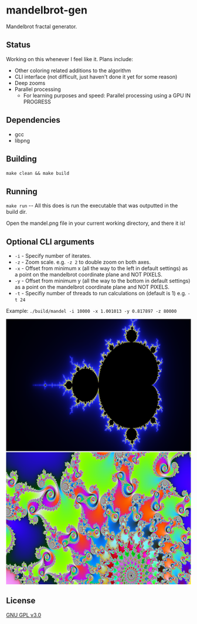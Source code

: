# mandelbrot-gen
Mandelbrot fractal generator.

## Status
Working on this whenever I feel like it. Plans include:

- Other coloring related additions to the algorithm
- CLI interface (not difficult, just haven't done it yet for some reason)
- Deep zooms
- Parallel processing
  - For learning purposes and speed: Parallel processing using a GPU IN PROGRESS

## Dependencies
- gcc
- libpng

## Building
`make clean && make build`

## Running
`make run` -- All this does is run the executable that was outputted in the build dir.

Open the mandel.png file in your current working directory, and there it is!

## Optional CLI arguments
- `-i` - Specify number of iterates.
- `-z` - Zoom scale. e.g. `-z 2` to double zoom on both axes.
- `-x` - Offset from minimum x (all the way to the left in default settings) as a point on the mandelbrot coordinate plane and NOT PIXELS.
- `-y` - Offset from minimum y (all the way to the bottom in default settings) as a point on the mandelbrot coordinate plane and NOT PIXELS.
- `-t` - Specifiy number of threads to run calculations on (default is 1) e.g. `-t 24`

Example: `./build/mandel -i 10000 -x 1.001013 -y 0.817897 -z 80000`

![mandel.png](readme-assets/mandel.png "mandel.png")
![zoom.png](readme-assets/zoom.png "zoom.png")

## License
[GNU GPL v3.0](LICENSE)
